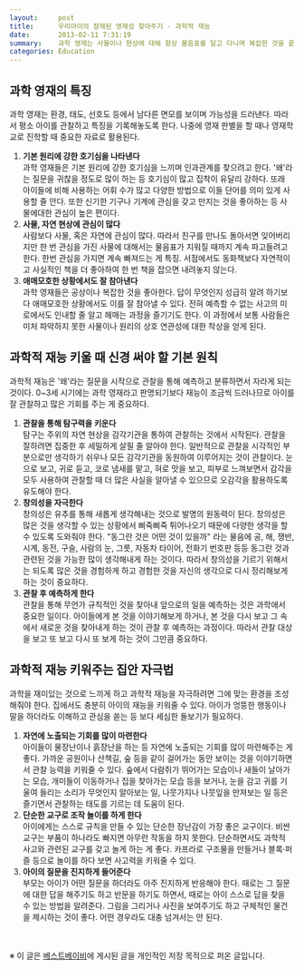 ```yaml
---
layout:     post
title:      우리아이의 잠재된 영재성 찾아주기 - 과학적 재능
date:       2013-02-11 7:31:19
summary:    과학 영재는 사물이나 현상에 대해 항상 물음표를 달고 다니며 복잡한 것을 끝까지 풀어 내는 등 인내심이 강한 게 특징이다. 원인과 결과를 생각할 수 있는 기회를 많이 주고 조작 놀이를 많이 하게 하면 과학적 재능을 자극할 수 있다.
categories: Education
---
```



## 과학 영재의 특징

과학 영재는 환경, 태도, 선호도 등에서 남다른 면모를 보이며 가능성을 드러낸다. 따라서 평소 아이를 관찰하고 특징을 기록해놓도록 한다. 나중에 영재 판별을 할 때나 영재학교로 진학할 때 중요한 자료로 활용된다.

1. <strong>기본 원리에 강한 호기심을 나타낸다</strong>        
과학 영재들은 기본 원리에 강한 호기심을 느끼며 인과관계를 찾으려고 한다. '왜'라는 질문을 귀찮을 정도로 많이 하는 등 호기심이 많고 집착이 유달리 강하다. 또래 아이들에 비해 사용하는 어휘 수가 많고 다양한 방법으로 이들 단어를 의미 있게 사용할 줄 안다. 또한 신기한 기구나 기계에 관심을 갖고 만지는 것을 좋아하는 등 사물에대한 관심이 높은 편이다.
2. <strong>사물, 자연 현상에 관심이 많다</strong>        
사람보다 사물, 혹은 자연에 관심이 많다. 따라서 친구를 만나도 돌아서면 잊어버리지만 한 번 관심을 가진 사물에 대해서는 물음표가 지워질 때까지 계속 파고들려고 한다. 한번 관심을 가지면 계속 빠져드는 게 특징. 서점에서도 동화책보다 자연적이고 사실적인 책을 더 좋아하여 한 번 책을 잡으면 내려놓지 않는다.
3. <strong>애매모호한 상황에서도 잘 참아낸다</strong>        
과학 영재들은 공상이나 복잡한 것을 좋아한다. 답이 무엇인지 성급히 알려 하기보다 애매모호한 상황에서도 이를 잘 참아낼 수 있다. 전혀 예측할 수 없는 사고의 미로에서도 인내할 줄 알고 헤매는 과정을 즐기기도 한다. 이 과정에서 보통 사람들은 미처 파악하지 못한 사물이나 원리의 상호 연관성에 대한 착상을 얻게 된다.



## 과학적 재능 키울 때 신경 써야 할 기본 원칙

과학적 재능은 '왜'라는 질문을 시작으로 관찰을 통해 예측하고 분류하면서 자라게 되는 것이다. 0~3세 시기에는 과학 영재라고 판명되기보다 재능이 조금씩 드러나므로 아이를 잘 관찰하고 많은 기회를 주는 게 중요하다.

1. <strong>관찰을 통해 탐구력을 키운다</strong>        
탐구는 주위의 자연 현상을 감각기관을 통하여 관찰하는 것에서 시작된다. 관찰을 잘하려면 집중한 후 세밀하게 살필 줄 알아야 한다. 일반적으로 관찰을 시각적인 부분으로만 생각하기 쉬우나 모든 감각기관을 동원하여 이루어지는 것이 관찰이다. 눈으로 보고, 귀로 듣고, 코로 냄새를 맡고, 혀로 맛을 보고, 피부로 느껴보면서 감각을 모두 사용하여 관찰할 때 더 많은 사실을 알아낼 수 있으므로 오감각을 활용하도록 유도해야 한다.
2. <strong>창의성을 자극한다</strong>        
창의성은 유추를 통해 새롭게 생각해내는 것으로 발명의 원동력이 된다. 창의성은 많은 것을 생각할 수 있는 상황에서 삐죽삐죽 튀어나오기 때문에 다양한 생각을 할 수 있도록 도와줘야 한다. "동그란 것은 어떤 것이 있을까" 라는 물음에 공, 해, 쟁반, 시계, 동전, 구슬, 사람의 눈, 그릇, 자동차 타이어, 전화기 번호판 등등 동그란 것과 관련된 것을 가능한 많이 생각해내게 하는 것이다. 따라서 창의성을 기르기 위해서는 되도록 많은 것을 경험하게 하고 경험한 것을 자신의 생각으로 다시 정리해보게 하는 것이 중요하다.
3. <strong>관찰 후 예측하게 한다</strong>        
관찰을 통해 무언가 규칙적인 것을 찾아내 앞으로의 일을 예측하는 것은 과학에서 중요한 일이다. 아이들에게 본 것을 이야기해보게 하거나, 본 것을 다시 보고 그 속에서 새로운 것을 찾아내게 하는 것이 관찰 후 예측하는 과정이다. 따라서 관찰 대상을 보고 또 보고 다시 또 보게 하는 것이 그만큼 중요하다.



## 과학적 재능 키워주는 집안 자극법

과학을 재미있는 것으로 느끼게 하고 과학적 재능을 자극하려면 그에 맞는 환경을 조성해줘야 한다. 집에서도 충분히 아이의 재능을 키워줄 수 있다. 아이가 엉뚱한 행동이나 말을 하더라도 이해하고 관심을 쏟는 등 보다 세심한 돌보기가 필요하다.

1. <strong>자연에 노출되는 기회를 많이 마련한다</strong>        
아이들이 물장난이나 흙장난을 하는 등 자연에 노출되는 기회를 많이 마련해주는 게 좋다. 가까운 공원이나 산책길, 숲 등을 같이 걸어가는 동안 보이는 것을 이야기하면서 관찰 능력을 키워줄 수 있다. 숲에서 다람쥐가 뛰어가는 모습이나 새들이 날아가는 모습, 개미들이 이동하거나 집을 찾아가는 모습 등을 보거나, 눈을 감고 귀를 기울여 들리는 소리가 무엇인지 알아보는 일, 나뭇가지나 나뭇잎을 만져보는 일 등은 즐기면서 관찰하는 태도를 기르는 데 도움이 된다.
2. <strong>단순한 교구로 조작 놀이를 하게 한다</strong>        
아이에게는 스스로 규칙을 만들 수 있는 단순한 장난감이 가장 좋은 교구이다. 비싼 교구는 부품이 하나라도 빠지면 아무런 작동을 하지 못한다. 단순하면서도 과학적 사고와 관련된 교구를 갖고 놀게 하는 게 좋다. 카프라로 구조물을 만들거나 블록·퍼즐 등으로 놀이를 하다 보면 사고력을 키워줄 수 있다.
3. <strong>아이의 질문을 진지하게 들어준다</strong>        
부모는 아이가 어떤 질문을 하더라도 아주 진지하게 반응해야 한다. 때로는 그 질문에 대한 답을 해주기도 하고 반문을 하기도 하면서, 때로는 아이 스스로 답을 찾을 수 있는 방법을 알려준다. 그림을 그리거나 사진을 보여주기도 하고 구체적인 물건을 제시하는 것이 좋다. 어떤 경우라도 대충 넘겨서는 안 된다. 


<br /><br />
※ 이 글은 [베스트베이비](http://www.ibestbaby.co.kr)에 게시된 글을 개인적인 저장 목적으로 퍼온 글입니다.